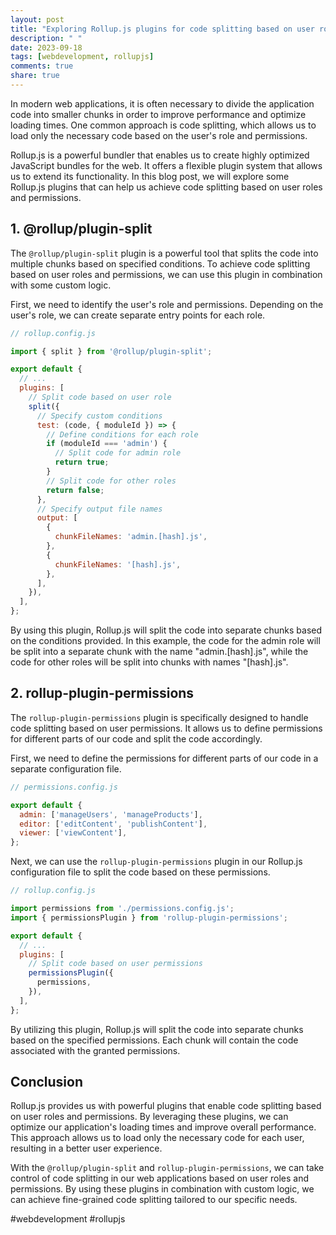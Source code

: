 ```yaml
---
layout: post
title: "Exploring Rollup.js plugins for code splitting based on user roles and permissions"
description: " "
date: 2023-09-18
tags: [webdevelopment, rollupjs]
comments: true
share: true
---
```


In modern web applications, it is often necessary to divide the application code into smaller chunks in order to improve performance and optimize loading times. One common approach is code splitting, which allows us to load only the necessary code based on the user's role and permissions.

Rollup.js is a powerful bundler that enables us to create highly optimized JavaScript bundles for the web. It offers a flexible plugin system that allows us to extend its functionality. In this blog post, we will explore some Rollup.js plugins that can help us achieve code splitting based on user roles and permissions.

## 1. **@rollup/plugin-split**

The `@rollup/plugin-split` plugin is a powerful tool that splits the code into multiple chunks based on specified conditions. To achieve code splitting based on user roles and permissions, we can use this plugin in combination with some custom logic.

First, we need to identify the user's role and permissions. Depending on the user's role, we can create separate entry points for each role.

```javascript
// rollup.config.js

import { split } from '@rollup/plugin-split';

export default {
  // ...
  plugins: [
    // Split code based on user role
    split({
      // Specify custom conditions
      test: (code, { moduleId }) => {
        // Define conditions for each role
        if (moduleId === 'admin') {
          // Split code for admin role
          return true;
        }
        // Split code for other roles
        return false;
      },
      // Specify output file names
      output: [
        {
          chunkFileNames: 'admin.[hash].js',
        },
        {
          chunkFileNames: '[hash].js',
        },
      ],
    }),
  ],
};
```

By using this plugin, Rollup.js will split the code into separate chunks based on the conditions provided. In this example, the code for the admin role will be split into a separate chunk with the name "admin.[hash].js", while the code for other roles will be split into chunks with names "[hash].js".

## 2. **rollup-plugin-permissions**

The `rollup-plugin-permissions` plugin is specifically designed to handle code splitting based on user permissions. It allows us to define permissions for different parts of our code and split the code accordingly.

First, we need to define the permissions for different parts of our code in a separate configuration file.

```javascript
// permissions.config.js

export default {
  admin: ['manageUsers', 'manageProducts'],
  editor: ['editContent', 'publishContent'],
  viewer: ['viewContent'],
};
```

Next, we can use the `rollup-plugin-permissions` plugin in our Rollup.js configuration file to split the code based on these permissions.

```javascript
// rollup.config.js

import permissions from './permissions.config.js';
import { permissionsPlugin } from 'rollup-plugin-permissions';

export default {
  // ...
  plugins: [
    // Split code based on user permissions
    permissionsPlugin({
      permissions,
    }),
  ],
};
```

By utilizing this plugin, Rollup.js will split the code into separate chunks based on the specified permissions. Each chunk will contain the code associated with the granted permissions.

## **Conclusion**

Rollup.js provides us with powerful plugins that enable code splitting based on user roles and permissions. By leveraging these plugins, we can optimize our application's loading times and improve overall performance. This approach allows us to load only the necessary code for each user, resulting in a better user experience.

With the `@rollup/plugin-split` and `rollup-plugin-permissions`, we can take control of code splitting in our web applications based on user roles and permissions. By using these plugins in combination with custom logic, we can achieve fine-grained code splitting tailored to our specific needs.

#webdevelopment #rollupjs